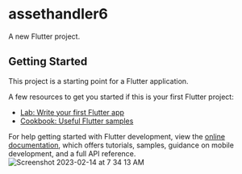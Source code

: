 # assethandler6

A new Flutter project.

## Getting Started

This project is a starting point for a Flutter application.

A few resources to get you started if this is your first Flutter project:

- [Lab: Write your first Flutter app](https://docs.flutter.dev/get-started/codelab)
- [Cookbook: Useful Flutter samples](https://docs.flutter.dev/cookbook)

For help getting started with Flutter development, view the
[online documentation](https://docs.flutter.dev/), which offers tutorials,
samples, guidance on mobile development, and a full API reference.
![Screenshot 2023-02-14 at 7 34 13 AM](https://user-images.githubusercontent.com/116253518/218652417-73d67ab7-7550-491d-88d0-e4494003fb8c.png)

